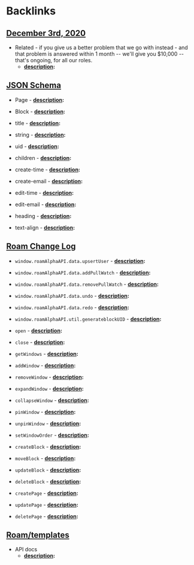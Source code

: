 
# Backlinks
## [December 3rd, 2020](<December 3rd, 2020.md>)
- Related - if you give us a better problem that we go with instead - and that problem is answered within 1 month -- we'll give you $10,000 -- that's ongoing, for all our roles.
    - **[description](<description.md>):**

## [JSON Schema](<JSON Schema.md>)
- Page
        - **[description](<description.md>):**

- Block
        - **[description](<description.md>):**

- title
        - **[description](<description.md>):**

- string
        - **[description](<description.md>):**

- uid
        - **[description](<description.md>):**

- children
        - **[description](<description.md>):**

- create-time
        - **[description](<description.md>):**

- create-email
        - **[description](<description.md>):**

- edit-time
        - **[description](<description.md>):**

- edit-email
        - **[description](<description.md>):**

- heading
        - **[description](<description.md>):**

- text-align
        - **[description](<description.md>):**

## [Roam Change Log](<Roam Change Log.md>)
- `window.roamAlphaAPI.data.upsertUser`
                        - **[description](<description.md>):**

- `window.roamAlphaAPI.data.addPullWatch`
                        - **[description](<description.md>):**

- `window.roamAlphaAPI.data.removePullWatch`
                        - **[description](<description.md>):**

- `window.roamAlphaAPI.data.undo`
                        - **[description](<description.md>):**

- `window.roamAlphaAPI.data.redo`
                        - **[description](<description.md>):**

- `window.roamAlphaAPI.util.generateblockUID`
                        - **[description](<description.md>):**

- `open`
                                - **[description](<description.md>):**

- `close`
                                - **[description](<description.md>):**

- `getWindows`
                                - **[description](<description.md>):**

- `addWindow`
                                - **[description](<description.md>):**

- `removeWindow`
                                - **[description](<description.md>):**

- `expandWindow`
                                - **[description](<description.md>):**

- `collapseWindow`
                                - **[description](<description.md>):**

- `pinWindow`
                                - **[description](<description.md>):**

- `unpinWindow`
                                - **[description](<description.md>):**

- `setWindowOrder`
                                - **[description](<description.md>):**

- `createBlock`
                                - **[description](<description.md>):**

- `moveBlock`
                                - **[description](<description.md>):**

- `updateBlock`
                                - **[description](<description.md>):**

- `deleteBlock`
                                - **[description](<description.md>):**

- `createPage`
                                - **[description](<description.md>):**

- `updatePage`
                                - **[description](<description.md>):**

- `deletePage`
                                - **[description](<description.md>):**

## [Roam/templates](<Roam/templates.md>)
- API docs
    - **[description](<description.md>):**

